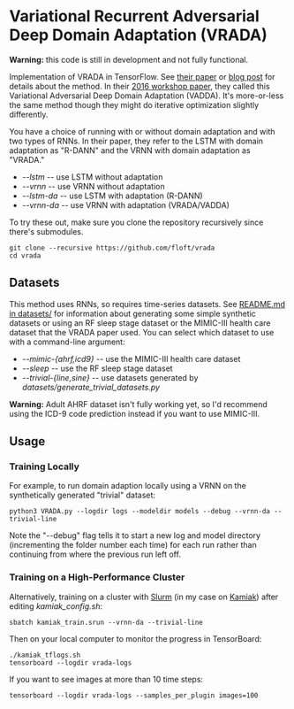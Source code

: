# Variational Recurrent Adversarial Deep Domain Adaptation (VRADA)

**Warning:** this code is still in development and not fully functional.

Implementation of VRADA in TensorFlow. See
[their paper](https://openreview.net/pdf?id=rk9eAFcxg) or
[blog post](https://wcarvalho.github.io/research/2017/04/23/vrada/) for details
about the method. In their
[2016 workshop paper](https://pdfs.semanticscholar.org/eb6f/50e8a4dc7dafff1fb0dfa4046a46f0c1c3da.pdf),
they called this Variational Adversarial Deep Domain Adaptation (VADDA).  It's
more-or-less the same method though they might do iterative optimization
slightly differently.

You have a choice of running with or without domain adaptation and with two types
of RNNs. In their paper, they refer to the LSTM with domain adaptation as "R-DANN"
and the VRNN with domain adaptation as "VRADA."

 - *--lstm* -- use LSTM without adaptation
 - *--vrnn* -- use VRNN without adaptation
 - *--lstm-da* -- use LSTM with adaptation (R-DANN)
 - *--vrnn-da* -- use VRNN with adaptation (VRADA/VADDA)

To try these out, make sure you clone the repository recursively since there's submodules.

    git clone --recursive https://github.com/floft/vrada
    cd vrada

## Datasets

This method uses RNNs, so requires time-series datasets. See
[README.md in datasets/](https://github.com/floft/vrada/tree/master/datasets)
for information about generating some simple synthetic datasets or using an RF
sleep stage dataset or the MIMIC-III health care dataset that the VRADA paper
used. You can select which dataset to use with a command-line argument:

 - *--mimic-{ahrf,icd9}* -- use the MIMIC-III health care dataset
 - *--sleep* -- use the RF sleep stage dataset
 - *--trivial-{line,sine}* -- use datasets generated by *datasets/generate_trivial_datasets.py*

**Warning:** Adult AHRF dataset isn't fully working yet, so I'd recommend using the
ICD-9 code prediction instead if you want to use MIMIC-III.

## Usage

### Training Locally

For example, to run domain adaption locally using a VRNN on the synthetically
generated "trivial" dataset:

    python3 VRADA.py --logdir logs --modeldir models --debug --vrnn-da --trivial-line

Note the "--debug" flag tells it to start a new log and model directory
(incrementing the folder number each time) for each run rather than continuing
from where the previous run left off.

### Training on a High-Performance Cluster

Alternatively, training on a cluster with
[Slurm](https://slurm.schedmd.com/overview.html)
(in my case on [Kamiak](https://hpc.wsu.edu/)) after editing
*kamiak_config.sh*:

    sbatch kamiak_train.srun --vrnn-da --trivial-line

Then on your local computer to monitor the progress in TensorBoard:

    ./kamiak_tflogs.sh
    tensorboard --logdir vrada-logs

If you want to see images at more than 10 time steps:

    tensorboard --logdir vrada-logs --samples_per_plugin images=100
